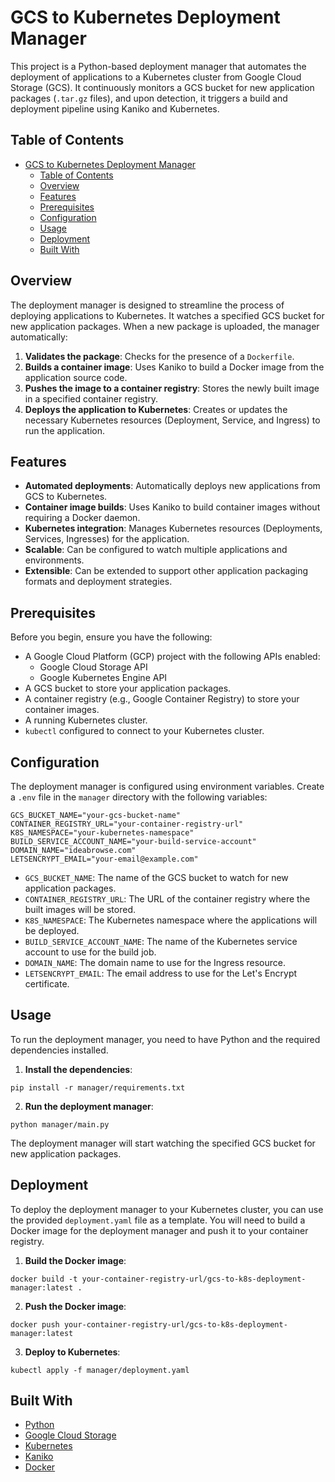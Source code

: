 # GCS to Kubernetes Deployment Manager

This project is a Python-based deployment manager that automates the deployment of applications to a Kubernetes cluster from Google Cloud Storage (GCS). It continuously monitors a GCS bucket for new application packages (`.tar.gz` files), and upon detection, it triggers a build and deployment pipeline using Kaniko and Kubernetes.

## Table of Contents

- [GCS to Kubernetes Deployment Manager](#gcs-to-kubernetes-deployment-manager)
  - [Table of Contents](#table-of-contents)
  - [Overview](#overview)
  - [Features](#features)
  - [Prerequisites](#prerequisites)
  - [Configuration](#configuration)
  - [Usage](#usage)
  - [Deployment](#deployment)
  - [Built With](#built-with)

## Overview

The deployment manager is designed to streamline the process of deploying applications to Kubernetes. It watches a specified GCS bucket for new application packages. When a new package is uploaded, the manager automatically:

1.  **Validates the package**: Checks for the presence of a `Dockerfile`.
2.  **Builds a container image**: Uses Kaniko to build a Docker image from the application source code.
3.  **Pushes the image to a container registry**: Stores the newly built image in a specified container registry.
4.  **Deploys the application to Kubernetes**: Creates or updates the necessary Kubernetes resources (Deployment, Service, and Ingress) to run the application.

## Features

- **Automated deployments**: Automatically deploys new applications from GCS to Kubernetes.
- **Container image builds**: Uses Kaniko to build container images without requiring a Docker daemon.
- **Kubernetes integration**: Manages Kubernetes resources (Deployments, Services, Ingresses) for the application.
- **Scalable**: Can be configured to watch multiple applications and environments.
- **Extensible**: Can be extended to support other application packaging formats and deployment strategies.

## Prerequisites

Before you begin, ensure you have the following:

- A Google Cloud Platform (GCP) project with the following APIs enabled:
  - Google Cloud Storage API
  - Google Kubernetes Engine API
- A GCS bucket to store your application packages.
- A container registry (e.g., Google Container Registry) to store your container images.
- A running Kubernetes cluster.
- `kubectl` configured to connect to your Kubernetes cluster.

## Configuration

The deployment manager is configured using environment variables. Create a `.env` file in the `manager` directory with the following variables:

```
GCS_BUCKET_NAME="your-gcs-bucket-name"
CONTAINER_REGISTRY_URL="your-container-registry-url"
K8S_NAMESPACE="your-kubernetes-namespace"
BUILD_SERVICE_ACCOUNT_NAME="your-build-service-account"
DOMAIN_NAME="ideabrowse.com"
LETSENCRYPT_EMAIL="your-email@example.com"
```

- `GCS_BUCKET_NAME`: The name of the GCS bucket to watch for new application packages.
- `CONTAINER_REGISTRY_URL`: The URL of the container registry where the built images will be stored.
- `K8S_NAMESPACE`: The Kubernetes namespace where the applications will be deployed.
- `BUILD_SERVICE_ACCOUNT_NAME`: The name of the Kubernetes service account to use for the build job.
- `DOMAIN_NAME`: The domain name to use for the Ingress resource.
- `LETSENCRYPT_EMAIL`: The email address to use for the Let's Encrypt certificate.

## Usage

To run the deployment manager, you need to have Python and the required dependencies installed.

1.  **Install the dependencies**:

```
pip install -r manager/requirements.txt
```

2.  **Run the deployment manager**:

```
python manager/main.py
```

The deployment manager will start watching the specified GCS bucket for new application packages.

## Deployment

To deploy the deployment manager to your Kubernetes cluster, you can use the provided `deployment.yaml` file as a template. You will need to build a Docker image for the deployment manager and push it to your container registry.

1.  **Build the Docker image**:

```
docker build -t your-container-registry-url/gcs-to-k8s-deployment-manager:latest .
```

2.  **Push the Docker image**:

```
docker push your-container-registry-url/gcs-to-k8s-deployment-manager:latest
```

3.  **Deploy to Kubernetes**:

```
kubectl apply -f manager/deployment.yaml
```

## Built With

- [Python](https://www.python.org/)
- [Google Cloud Storage](https://cloud.google.com/storage)
- [Kubernetes](https://kubernetes.io/)
- [Kaniko](https://github.com/GoogleContainerTools/kaniko)
- [Docker](https://www.docker.com/)

